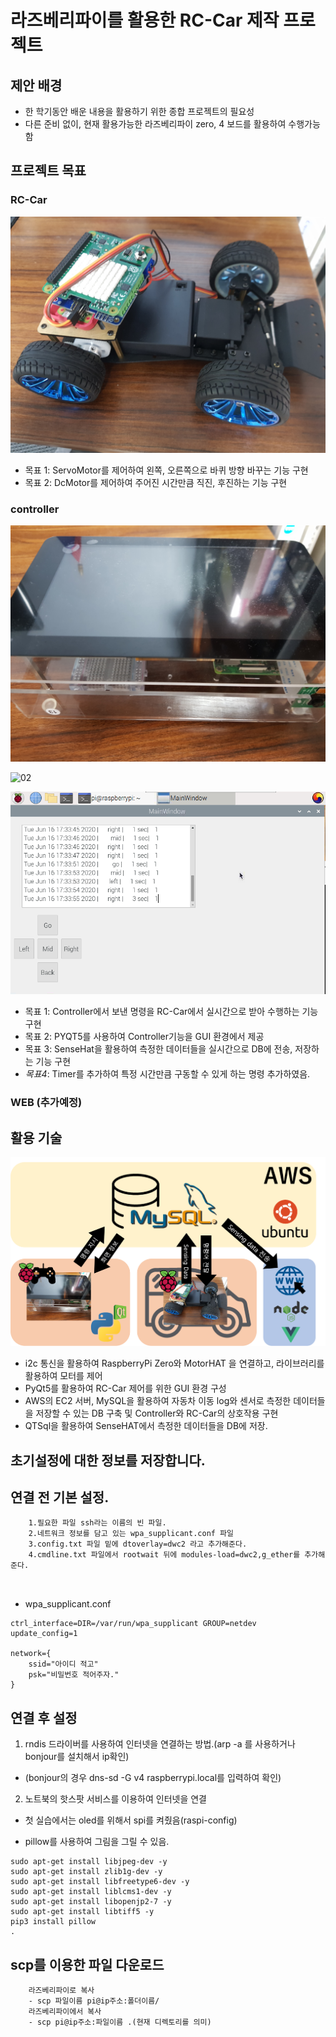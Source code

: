 # 라즈베리파이를 활용한 RC-Car 제작 프로젝트



## 제안 배경

- 한 학기동안 배운 내용을 활용하기 위한 종합 프로젝트의 필요성
- 다른 준비 없이, 현재 활용가능한 라즈베리파이 zero, 4 보드를 활용하여 수행가능함



## 프로젝트 목표

### RC-Car

![rc-car](img/car.jpg)

- 목표 1: ServoMotor를 제어하여 왼쪽, 오른쪽으로 바퀴 방향 바꾸는 기능 구현
- 목표 2: DcMotor를 제어하여 주어진 시간만큼 직진, 후진하는 기능 구현



### controller

![01](img/controller.jpg)

![02](img/KakaoTalk_20200616_193436493_02.jpg)

![03](img/UI.png)

- 목표 1: Controller에서 보낸 명령을 RC-Car에서 실시간으로 받아 수행하는 기능 구현
- 목표 2: PYQT5를 사용하여 Controller기능을 GUI 환경에서 제공
- 목표 3: SenseHat을 활용하여 측정한 데이터들을 실시간으로 DB에 전송, 저장하는 기능 구현
- *목표4*: Timer를 추가하여 특정 시간만큼 구동할 수 있게 하는 명령 추가하였음.



### WEB (추가예정)





## 활용 기술

![도식도](img/simple.png)

- i2c 통신을 활용하여 RaspberryPi Zero와 MotorHAT 을 연결하고, 라이브러리를 활용하여 모터를 제어
- PyQt5를 활용하여 RC-Car 제어를 위한 GUI 환경 구성
- AWS의 EC2 서버, MySQL을 활용하여 자동차 이동 log와 센서로 측정한 데이터들을 저장할 수 있는 DB 구축 및 Controller와 RC-Car의 상호작용 구현
- QTSql을 활용하여 SenseHAT에서 측정한 데이터들을 DB에 저장.










## 초기설정에 대한 정보를 저장합니다.


## 연결 전 기본 설정.
```
    1.필요한 파일 ssh라는 이름의 빈 파일.
    2.네트워크 정보를 담고 있는 wpa_supplicant.conf 파일
    3.config.txt 파일 밑에 dtoverlay=dwc2 라고 추가해준다.
    4.cmdline.txt 파일에서 rootwait 뒤에 modules-load=dwc2,g_ether를 추가해준다.
    
    
```
- wpa_supplicant.conf
```
ctrl_interface=DIR=/var/run/wpa_supplicant GROUP=netdev update_config=1

network={
	ssid="아이디 적고"
	psk="비밀번호 적어주자."
}
```

## 연결 후 설정

1. rndis 드라이버를 사용하여 인터넷을 연결하는 방법.(arp -a 를 사용하거나 bonjour를 설치해서 ip확인)
- (bonjour의 경우 dns-sd -G v4 raspberrypi.local를 입력하여 확인)
2. 노트북의 핫스팟 서비스를 이용하여 인터넷을 연결
- 첫 실습에서는 oled를 위해서 spi를 켜줬음(raspi-config)


- pillow를 사용하여 그림을 그릴 수 있음.
```
sudo apt-get install libjpeg-dev -y
sudo apt-get install zlib1g-dev -y
sudo apt-get install libfreetype6-dev -y
sudo apt-get install liblcms1-dev -y
sudo apt-get install libopenjp2-7 -y
sudo apt-get install libtiff5 -y 
pip3 install pillow 
. 
```

## scp를 이용한 파일 다운로드
```
    라즈베리파이로 복사
    - scp 파일이름 pi@ip주소:폴더이름/
    라즈베리파이에서 복사
    - scp pi@ip주소:파일이름 .(현재 디렉토리를 의미)

```